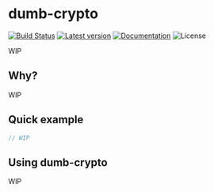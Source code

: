 # dumb-crypto
[![Build Status](https://secure.travis-ci.org/indutny/dumb-crypto.svg)](http://travis-ci.org/indutny/dumb-crypto)
[![Latest version](https://img.shields.io/crates/v/dumb-crypto.svg)](https://crates.io/crates/dumb-crypto)
[![Documentation](https://docs.rs/dumb-crypto/badge.svg)](https://docs.rs/dumb-crypto)
![License](https://img.shields.io/crates/l/dumb-crypto.svg)

WIP

## Why?

WIP

## Quick example

```rust
// WIP
```

## Using dumb-crypto

WIP
